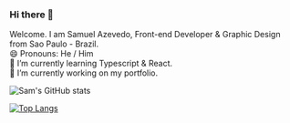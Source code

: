 ### Hi there 👋
Welcome.
I am Samuel Azevedo, Front-end Developer & Graphic Design from Sao Paulo - Brazil.<br/>
😄 Pronouns: He / Him <br/>
🌱 I’m currently learning Typescript & React. <br/>
🔭 I’m currently working on my portfolio.<br/>
<!--
**samazevedo/samazevedo** is a ✨ _special_ ✨ repository because its `README.md` (this file) appears on your GitHub profile.

Here are some ideas to get you started:

- 🔭 I’m currently working on ...
- 🌱 I’m currently learning ...
- 👯 I’m looking to collaborate on ...
- 🤔 I’m looking for help with ...
- 💬 Ask me about ...
- 📫 How to reach me: ...
- 😄 Pronouns: ...
- ⚡ Fun fact: ...
-->
![Sam's GitHub stats](https://github-readme-stats.vercel.app/api?username=samazevedo&show_icons=true&theme=merko&count_private=true) 

[![Top Langs](https://github-readme-stats.vercel.app/api/top-langs/?username=samazevedo&langs_count=8)](https://github.com/anuraghazra/github-readme-stats) <br/>
